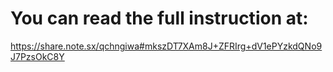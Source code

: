 # You can read the full instruction at: 
https://share.note.sx/qchngiwa#mkszDT7XAm8J+ZFRIrg+dV1ePYzkdQNo9J7PzsOkC8Y
